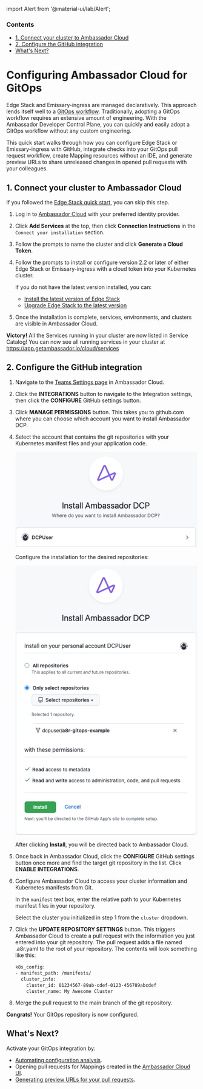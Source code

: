 import Alert from '@material-ui/lab/Alert';

<div class="docs-article-toc">
<h3>Contents</h3>

* [1. Connect your cluster to Ambassador Cloud](#1-connect-your-cluster-to-ambassador-cloud)
* [2. Configure the GitHub integration](#2-configure-the-github-integration)
* [What's Next?](#whats-next)

</div>

# Configuring Ambassador Cloud for GitOps

Edge Stack and Emissary-ingress are managed declaratively. This approach lends itself well to a [GitOps workflow](../../../../../docs/edge-stack/latest/topics/concepts/gitops-continuous-delivery/). Traditionally, adopting a GitOps workflow requires an extensive amount of engineering. With the Ambassador Developer Control Plane, you can quickly and easily adopt a GitOps workflow without any custom engineering.

This quick start walks through how you can configure Edge Stack or Emissary-ingress with GitHub, integrate checks into your GitOps pull request workflow, create Mapping resources without an IDE, and generate preview URLs to share unreleased changes in opened pull requests with your colleagues.

## 1. Connect your cluster to Ambassador Cloud

<Alert severity="info">
  If you followed the <a href="/docs/edge-stack/latest/tutorials/getting-started/">Edge Stack quick start</a>, you can skip this step.
</Alert>

1. Log in to [Ambassador Cloud](https://app.getambassador.io/cloud/) with your preferred identity provider.

2. Click **Add Services** at the top, then click **Connection Instructions** in the `Connect your installation` section.

3. Follow the prompts to name the cluster and click **Generate a Cloud Token**.

4. Follow the prompts to install or configure version 2.2 or later of either Edge Stack or Emissary-ingress with a cloud token into your Kubernetes cluster.

   If you do not have the latest version installed, you can:

   * [Install the latest version of Edge Stack](/docs/edge-stack/latest/topics/install/)
   * [Upgrade Edge Stack to the latest version](/docs/edge-stack/latest/topics/install/upgrading/)

5. Once the installation is complete, services, environments, and clusters are visible in Ambassador Cloud.

<Alert severity="success"><b>Victory!</b> All the Services running in your cluster are now listed in Service Catalog!
You can now see all running services in your cluster at <a href="https://app.getambassador.io/cloud/services" target="_blank">https://app.getambassador.io/cloud/services</a> </Alert>

## 2. Configure the GitHub integration

1. Navigate to the <a href="https://app.getambassador.io/cloud/settings/teams" target="_blank">Teams Settings page</a> in Ambassador Cloud.

2. Click the **INTEGRATIONS** button to navigate to the Integration settings, then click the **CONFIGURE** GitHub settings button.

3. Click **MANAGE PERMISSIONS** button. This takes you to github.com where you can choose which account you want to install Ambassador DCP.

4. Select the account that contains the git repositories with your Kubernetes manifest files and your application code.

    ![Git Account](../../images/gitops-quickstart-x1.png)

    Configure the installation for the desired repositories:

    ![Git configure](../../images/gitops-quickstart-x2.png)

    After clicking **Install**, you will be directed back to Ambassador Cloud.

5. Once back in Ambassador Cloud, click the **CONFIGURE** GitHub settings button once more and find the target git repository in the list. Click **ENABLE INTEGRATIONS**.

6. Configure Ambassador Cloud to access your cluster information and Kubernetes manifests from Git.

    In the `manifest` text box, enter the relative path to your Kubernetes manifest files in your repository.

    Select the cluster you initialized in step 1 from the `cluster` dropdown.

7. Click the **UPDATE REPOSITORY SETTINGS** button. This triggers Ambassador Cloud to create a pull request with the information you just entered into your git repository. The pull request adds a file named .a8r.yaml to the root of your repository. The contents will look something like this:

    ```
    k8s_config:
    - manifest_path: /manifests/
      cluster_info:
        cluster_id: 01234567-89ab-cdef-0123-456789abcdef
        cluster_name: My Awesome Cluster
    ```

8. Merge the pull request to the main branch of the git repository.

<Alert severity="success"><b>Congrats!</b> Your GitOps repository is now configured.</Alert>

## What's Next?

Activate your GitOps integration by:
- [Automating configuration analysis](../../config-analysis/quick-start).
- Opening pull requests for Mappings created in the [Ambassador Cloud UI](https://app.getambassador.io/cloud/services).
- [Generating preview URLs for your pull requests](../../deployment-previews/quick-start).
